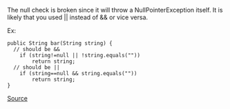 The null check is broken since it will throw a NullPointerException itself.
It is likely that you used || instead of && or vice versa.

Ex:

    public String bar(String string) {
      // should be &&
        if (string!=null || !string.equals(""))
            return string;
      // should be ||
        if (string==null && string.equals(""))
            return string;
    }

[Source](http://pmd.sourceforge.net/pmd-5.3.2/pmd-java/rules/java/basic.html#BrokenNullCheck)
